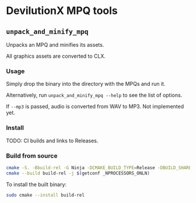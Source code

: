 # DevilutionX MPQ tools

## `unpack_and_minify_mpq`

Unpacks an MPQ and minifies its assets.

All graphics assets are converted to CLX.

### Usage

Simply drop the binary into the directory with the MPQs and run it.

Alternatively, run `unpack_and_minify_mpq --help` to see the list of options.

If `--mp3` is passed, audio is converted from WAV to MP3. Not implemented yet.

### Install

TODO: CI builds and links to Releases.

### Build from source

```bash
cmake -S. -Bbuild-rel -G Ninja -DCMAKE_BUILD_TYPE=Release -DBUILD_SHARED_LIBS=OFF
cmake --build build-rel -j $(getconf _NPROCESSORS_ONLN)
```

To install the built binary:

```bash
sudo cmake --install build-rel
```
